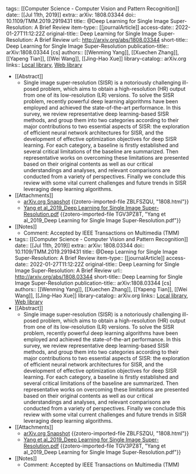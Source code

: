 tags:: [[Computer Science - Computer Vision and Pattern Recognition]]
date:: [[Jul 11th, 2019]]
extra:: arXiv: 1808.03344
doi:: 10.1109/TMM.2019.2919431
title:: @Deep Learning for Single Image Super-Resolution: A Brief Review
item-type:: [[journalArticle]]
access-date:: 2022-01-27T11:12:22Z
original-title:: Deep Learning for Single Image Super-Resolution: A Brief Review
url:: http://arxiv.org/abs/1808.03344
short-title:: Deep Learning for Single Image Super-Resolution
publication-title:: arXiv:1808.03344 [cs]
authors:: [[Wenming Yang]], [[Xuechen Zhang]], [[Yapeng Tian]], [[Wei Wang]], [[Jing-Hao Xue]]
library-catalog:: arXiv.org
links:: [Local library](zotero://select/library/items/URLHSH6B), [Web library](https://www.zotero.org/users/9063164/items/URLHSH6B)

- [[Abstract]]
	- Single image super-resolution (SISR) is a notoriously challenging ill-posed problem, which aims to obtain a high-resolution (HR) output from one of its low-resolution (LR) versions. To solve the SISR problem, recently powerful deep learning algorithms have been employed and achieved the state-of-the-art performance. In this survey, we review representative deep learning-based SISR methods, and group them into two categories according to their major contributions to two essential aspects of SISR: the exploration of efficient neural network architectures for SISR, and the development of effective optimization objectives for deep SISR learning. For each category, a baseline is firstly established and several critical limitations of the baseline are summarized. Then representative works on overcoming these limitations are presented based on their original contents as well as our critical understandings and analyses, and relevant comparisons are conducted from a variety of perspectives. Finally we conclude this review with some vital current challenges and future trends in SISR leveraging deep learning algorithms.
- [[Attachments]]
	- [arXiv.org Snapshot](https://arxiv.org/abs/1808.03344) {{zotero-imported-file ZBLFSZQU, "1808.html"}}
	- [Yang et al_2019_Deep Learning for Single Image Super-Resolution.pdf](https://arxiv.org/pdf/1808.03344.pdf) {{zotero-imported-file TGV3PZ8T, "Yang et al_2019_Deep Learning for Single Image Super-Resolution.pdf"}}
- [[Notes]]
	- Comment: Accepted by IEEE Transactions on Multimedia (TMM)
- tags:: [[Computer Science - Computer Vision and Pattern Recognition]]
  date:: [[Jul 11th, 2019]]
  extra:: arXiv: 1808.03344
  doi:: 10.1109/TMM.2019.2919431
  title:: @Deep Learning for Single Image Super-Resolution: A Brief Review
  item-type:: [[journalArticle]]
  access-date:: 2022-01-27T11:12:22Z
  original-title:: Deep Learning for Single Image Super-Resolution: A Brief Review
  url:: http://arxiv.org/abs/1808.03344
  short-title:: Deep Learning for Single Image Super-Resolution
  publication-title:: arXiv:1808.03344 [cs]
  authors:: [[Wenming Yang]], [[Xuechen Zhang]], [[Yapeng Tian]], [[Wei Wang]], [[Jing-Hao Xue]]
  library-catalog:: arXiv.org
  links:: [Local library](zotero://select/library/items/URLHSH6B), [Web library](https://www.zotero.org/users/9063164/items/URLHSH6B)
- [[Abstract]]
	- Single image super-resolution (SISR) is a notoriously challenging ill-posed problem, which aims to obtain a high-resolution (HR) output from one of its low-resolution (LR) versions. To solve the SISR problem, recently powerful deep learning algorithms have been employed and achieved the state-of-the-art performance. In this survey, we review representative deep learning-based SISR methods, and group them into two categories according to their major contributions to two essential aspects of SISR: the exploration of efficient neural network architectures for SISR, and the development of effective optimization objectives for deep SISR learning. For each category, a baseline is firstly established and several critical limitations of the baseline are summarized. Then representative works on overcoming these limitations are presented based on their original contents as well as our critical understandings and analyses, and relevant comparisons are conducted from a variety of perspectives. Finally we conclude this review with some vital current challenges and future trends in SISR leveraging deep learning algorithms.
- [[Attachments]]
	- [arXiv.org Snapshot](https://arxiv.org/abs/1808.03344) {{zotero-imported-file ZBLFSZQU, "1808.html"}}
	- [Yang et al_2019_Deep Learning for Single Image Super-Resolution.pdf](https://arxiv.org/pdf/1808.03344.pdf) {{zotero-imported-file TGV3PZ8T, "Yang et al_2019_Deep Learning for Single Image Super-Resolution.pdf"}}
- [[Notes]]
	- Comment: Accepted by IEEE Transactions on Multimedia (TMM)